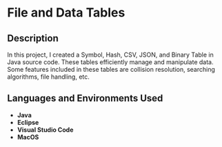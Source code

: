 <h1>File and Data Tables</h1>

<h2>Description</h2>
In this project, I created a Symbol, Hash, CSV, JSON, and Binary Table in Java source code. These tables efficiently manage and manipulate data. Some features included in these tables are collision resolution, searching algorithms, file handling, etc.
<br />


<h2>Languages and Environments Used</h2>

- <b>Java</b> 
- <b>Eclipse</b>
- <b>Visual Studio Code</b>
- <b>MacOS</b>


